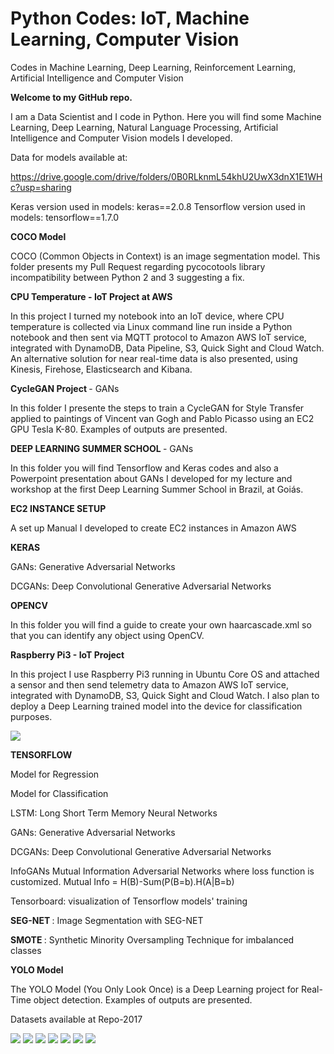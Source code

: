 # Python Codes: IoT, Machine Learning, Computer Vision

Codes in Machine Learning, Deep Learning, Reinforcement Learning, Artificial Intelligence and Computer Vision

<b> Welcome to my GitHub repo. </b>

I am a Data Scientist and I code in Python. Here you will find some Machine Learning, Deep Learning, Natural Language Processing, Artificial Intelligence and Computer Vision models I developed.

Data for models available at:

https://drive.google.com/drive/folders/0B0RLknmL54khU2UwX3dnX1E1WHc?usp=sharing  
 
Keras version used in models: keras==2.0.8
Tensorflow version used in models: tensorflow==1.7.0

<b> COCO Model </b>

COCO (Common Objects in Context) is an image segmentation model. This folder presents my Pull Request regarding pycocotools library incompatibility between Python 2 and 3 suggesting a fix.  

<b> CPU Temperature - IoT Project at AWS</b>  

In this project I turned my notebook into an IoT device, where CPU temperature is collected via Linux command line run inside a Python notebook and then sent via MQTT protocol to Amazon AWS IoT service, integrated with DynamoDB, Data Pipeline, S3, Quick Sight and Cloud Watch. An alternative solution for near real-time data is also presented, using Kinesis, Firehose, Elasticsearch and Kibana.  

<b> CycleGAN Project </b> -  GANs <br/>

In this folder I presente the steps to train a CycleGAN for Style Transfer applied to paintings of Vincent van Gogh and Pablo Picasso using an EC2 GPU Tesla K-80. Examples of outputs are presented.  

<b> DEEP LEARNING SUMMER SCHOOL </b> -  GANs <br/>

In this folder you will find Tensorflow and Keras codes and also a Powerpoint presentation about GANs I developed for my lecture and workshop at the first Deep Learning Summer School in Brazil, at Goiás.  

<b> EC2 INSTANCE SETUP </b>

A set up Manual I developed to create EC2 instances in Amazon AWS  

<b> KERAS </b>
 
GANs: Generative Adversarial Networks
 
DCGANs: Deep Convolutional Generative Adversarial Networks  
 
<b> OPENCV </b>
 
In this folder you will find a guide to create your own haarcascade.xml so that you can identify any object using OpenCV.  
 
<b> Raspberry Pi3 - IoT Project</b>  

In this project I use Raspberry Pi3 running in Ubuntu Core OS and attached a sensor and then send telemetry data to Amazon AWS IoT service, integrated with DynamoDB, S3, Quick Sight and Cloud Watch. I also plan to deploy a Deep Learning trained model into the device for classification purposes.  

<img src=https://github.com/RubensZimbres/Repo-2018/raw/master/Raspberry%20Pi3%20IoT-Project/Pictures/LED_22.png>

<b> TENSORFLOW </b> 
 
Model for Regression
 
Model for Classification 
 
LSTM: Long Short Term Memory Neural Networks
 
GANs: Generative Adversarial Networks
 
DCGANs: Deep Convolutional Generative Adversarial Networks
 
InfoGANs </b> Mutual Information Adversarial Networks where loss function is customized. 
Mutual Info = H(B)-Sum(P(B=b).H(A|B=b)

Tensorboard: visualization of Tensorflow models' training  
 
 
<b> SEG-NET </b> : Image Segmentation with SEG-NET  
 
<b> SMOTE </b> : Synthetic Minority Oversampling Technique for imbalanced classes  

<b> YOLO Model </b>

The YOLO Model (You Only Look Once) is a Deep Learning project for Real-Time object detection. Examples of outputs are presented.

Datasets available at Repo-2017  

<img src=https://github.com/RubensZimbres/Repo-2018/raw/master/COCO%20model/Pictures/COCO_result_BIG.png>
 
<img src=https://github.com/RubensZimbres/Repo-2018/blob/master/Deep%20Learning%20Summer%20School/GANs.jpg>
 
 
<img src=https://github.com/RubensZimbres/Repo-2018/blob/master/Deep%20Learning%20Summer%20School/GAN_Best.PNG>

<img src=https://github.com/RubensZimbres/Repo-2018/blob/master/Deep%20Learning%20Summer%20School/TensorBoard_Loss.PNG>

<img src=https://github.com/RubensZimbres/Repo-2018/blob/master/Deep%20Learning%20Summer%20School/TensorBoard_Structure.PNG>

<img src=https://github.com/RubensZimbres/Repo-2018/raw/master/YOLO%20model/YOLO.png>

<img src=https://github.com/RubensZimbres/Repo-2018/blob/master/OpenCV/Training_Haar.png>

